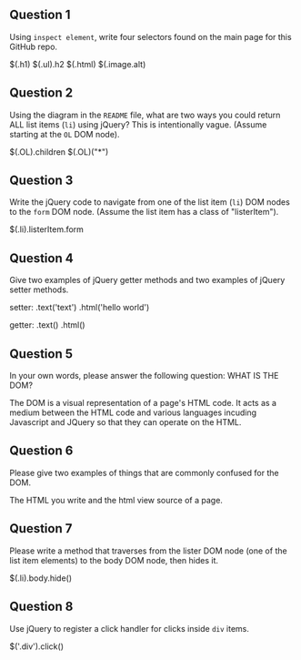 ## Question 1

Using `inspect element`, write four selectors found on the main page for this
GitHub repo.

<!-- your answer starts here -->
$(.h1)
$(.ul).h2
$(.html)
$(.image.alt)
<!-- your answer ends here -->

## Question 2

Using the diagram in the `README` file, what are two ways you could return ALL
list items (`li`) using jQuery? This is intentionally vague. (Assume starting
at the `OL` DOM node).

<!-- your answer starts here -->
$(.OL).children
$(.OL)("*")
<!-- your answer ends here -->

## Question 3

Write the jQuery code to navigate from one of the list item (`li`) DOM nodes to
the `form` DOM node. (Assume the list item has a class of "listerItem").

<!-- your answer starts here -->
$(.li).listerItem.form
<!-- your answer ends here -->

## Question 4

Give two examples of jQuery getter methods and two examples of jQuery setter
methods.

<!-- your answer starts here -->
setter:
.text('text')
.html('hello world')

getter:
.text()
.html()
<!-- your answer ends here -->

## Question 5

In your own words, please answer the following question: WHAT IS THE DOM?

<!-- your answer starts here -->
The DOM is a visual representation of a page's HTML code.  It acts as a medium between the HTML code and various languages incuding Javascript and JQuery so that they can operate on the HTML.
<!-- your answer ends here -->

## Question 6

Please give two examples of things that are commonly confused for the DOM.

<!-- your answer starts here -->
The HTML you write and the html view source of a page.
<!-- your answer ends here -->

## Question 7

Please write a method that traverses from the lister DOM node (one of the list
item elements) to the body DOM node, then hides it.

<!-- your answer starts here -->
$(.li).body.hide()
<!-- your answer ends here -->

## Question 8

Use jQuery to register a click handler for clicks inside `div` items.

<!-- your answer starts here -->
$('.div').click()
<!-- your answer ends here -->
